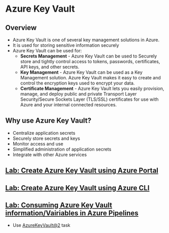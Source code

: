# Azure Key Vault

## Overview

- Azure Key Vault is one of several key management solutions in Azure.
- It is used for storing sensitive information securely
- Azure Key Vault can be used for:
  - **Secrets Management** - Azure Key Vault can be used to Securely store and tightly control access to tokens, passwords, certificates, API keys, and other secrets.
  - **Key Management** - Azure Key Vault can be used as a Key Management solution. Azure Key Vault makes it easy to create and control the encryption keys used to encrypt your data.
  - **Certificate Management** - Azure Key Vault lets you easily provision, manage, and deploy public and private Transport Layer Security/Secure Sockets Layer (TLS/SSL) certificates for use with Azure and your internal connected resources.

## Why use Azure Key Vault?

- Centralize application secrets
- Securely store secrets and keys
- Monitor access and use
- Simplified administration of application secrets
- Integrate with other Azure services

## [Lab: Create Azure Key Vault using Azure Portal](https://learn.microsoft.com/en-us/azure/key-vault/general/quick-create-portal)

## [Lab: Create Azure Key Vault using Azure CLI](https://learn.microsoft.com/en-us/azure/key-vault/general/quick-create-cli)

## [Lab: Consuming Azure Key Vault information/Vairiables in Azure Pipelines](https://learn.microsoft.com/en-us/azure/devops/pipelines/release/azure-key-vault)

- Use [AzureKeyVault@2](https://learn.microsoft.com/en-us/azure/devops/pipelines/tasks/reference/azure-key-vault-v2) task
